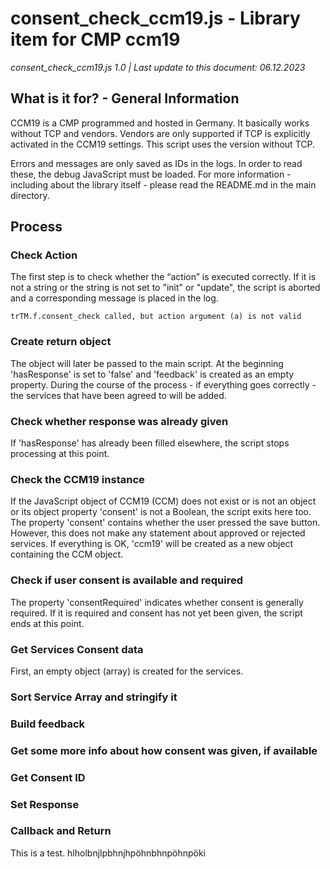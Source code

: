 # consent_check_ccm19.js - Library item for CMP ccm19
*consent_check_ccm19.js 1.0 | Last update to this document: 06.12.2023*

## What is it for? - General Information

CCM19 is a CMP programmed and hosted in Germany. It basically works without TCP and vendors. Vendors are only supported if TCP is explicitly activated in the CCM19 settings.
This script uses the version without TCP.

Errors and messages are only saved as IDs in the logs. In order to read these, the debug JavaScript must be loaded.
For more information - including about the library itself - please read the README.md in the main directory.

## Process

### Check Action

The first step is to check whether the “action” is executed correctly. If it is not a string or the string is not set to "init" or "update", the script is aborted and a corresponding message is placed in the log.

```
trTM.f.consent_check called, but action argument (a) is not valid
```

### Create return object

The object will later be passed to the main script. At the beginning 'hasResponse' is set to 'false' and 'feedback' is created as an empty property.
During the course of the process - if everything goes correctly - the services that have been agreed to will be added.

### Check whether response was already given
If 'hasResponse' has already been filled elsewhere, the script stops processing at this point.

### Check the CCM19 instance
If the JavaScript object of CCM19 (CCM) does not exist or is not an object or its object property 'consent' is not a Boolean, the script exits here too.
The property 'consent' contains whether the user pressed the save button. However, this does not make any statement about approved or rejected services.
If everything is OK, 'ccm19' will be created as a new object containing the CCM object.

### Check if user consent is available and required
The property 'consentRequired' indicates whether consent is generally required.
If it is required and consent has not yet been given, the script ends at this point.

### Get Services Consent data
First, an empty object (array) is created for the services.

### Sort Service Array and stringify it


### Build feedback

### Get some more info about how consent was given, if available


### Get Consent ID

### Set Response


### Callback and Return


This is a test. hlholbnjlpbhnjhpöhnbhnpöhnpöki